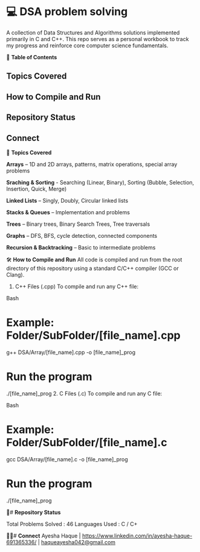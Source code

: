# 💻 DSA problem solving
A collection of Data Structures and Algorithms solutions implemented primarily in C and C++. This repo serves as a personal workbook to track my progress and reinforce core computer science fundamentals.

📝 **Table of Contents**
## Topics Covered

## How to Compile and Run

## Repository Status

## Connect

📘 **Topics Covered**

**Arrays** – 1D and 2D arrays, patterns, matrix operations, special array problems

**Sraching & Sorting** - Searching (Linear, Binary), Sorting (Bubble, Selection, Insertion, Quick, Merge)

**Linked Lists** – Singly, Doubly, Circular linked lists

**Stacks & Queues** – Implementation and problems

**Trees** – Binary trees, Binary Search Trees, Tree traversals

**Graphs** – DFS, BFS, cycle detection, connected components

**Recursion & Backtracking** – Basic to intermediate problems

🛠️ **How to Compile and Run**
All code is compiled and run from the root directory of this repository using a standard C/C++ compiler (GCC or Clang).

1. C++ Files (.cpp)
To compile and run any C++ file:

Bash

# Example: Folder/SubFolder/[file_name].cpp
g++ DSA/Array/[file_name].cpp -o [file_name]_prog

# Run the program
./[file_name]_prog
2. C Files (.c)
To compile and run any C file:

Bash

# Example: Folder/SubFolder/[file_name].c
gcc DSA/Array/[file_name].c -o [file_name]_prog

# Run the program
./[file_name]_prog

📌# **Repository Status**

Total Problems Solved	: 46
Languages Used	      : C / C+

👨‍💻# **Connect**
Ayesha Haque | https://www.linkedin.com/in/ayesha-haque-691365336/ | haqueayesha042@gmail.com
